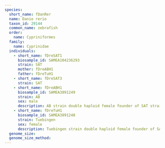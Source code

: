 ```yaml
---
species:
  short_name: fDanRer
  name: Danio rerio
  taxon_id: 29144
  common_name: zebrafish
  order:
    name: Cypriniformes
  family:
    name: Cyprinidae
  individuals:
    - short_name: fDreSAT1
      biosample_id: SAMEA104236293
      strain: SAT
      mother: fDreABH1
      father: fDreTuH1
    - short_name: fDreSAT3
      strain: SAT
    - short_name: fDreABH1
      biosample_id: SAMEA3891249
      strain: AB
      sex: male
      description: AB strain double haploid female founder of SAT strain 
    - short_name: fDreTuH1
      biosample_id: SAMEA3891248
      strain: Tuebingen
      sex: female
      description: Tuebingen strain double haploid female founder of SAT strain
  genome_size: 
  genome_size_method:
---
```


